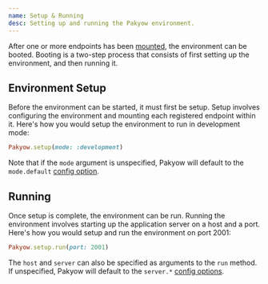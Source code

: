 ```yaml
---
name: Setup & Running
desc: Setting up and running the Pakyow environment.
---
```


After one or more endpoints has been [mounted](/docs/environment/mounting), the
environment can be booted. Booting is a two-step process that consists of first
setting up the environment, and then running it.

## Environment Setup

Before the environment can be started, it must first be setup. Setup involves
configuring the environment and mounting each registered endpoint within it.
Here's how you would setup the environment to run in development mode:

```ruby
Pakyow.setup(mode: :development)
```

Note that if the `mode` argument is unspecified, Pakyow will default to the
`mode.default` [config option](/docs/environment/configuration).

## Running

Once setup is complete, the environment can be run. Running the environment
involves starting up the application server on a host and a port. Here's how you
would setup and run the environment on port 2001:

```ruby
Pakyow.setup.run(port: 2001)
```

The `host` and `server` can also be specified as arguments to the `run` method.
If unspecified, Pakyow will default to the `server.*` [config
options](/docs/environment/configuration).
